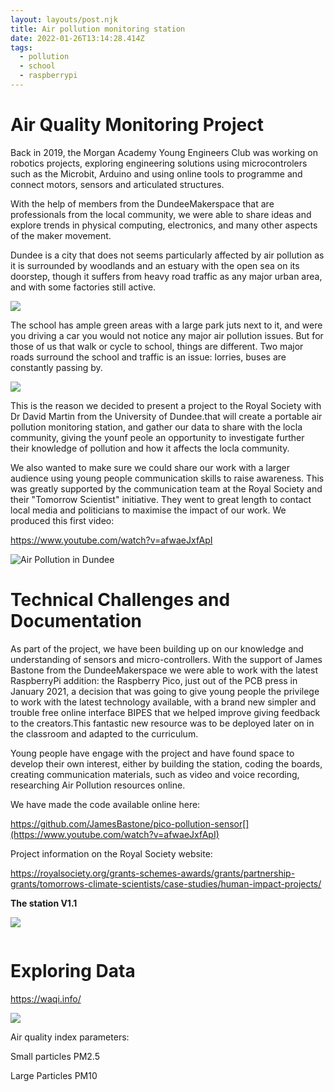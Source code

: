 ```yaml
---
layout: layouts/post.njk
title: Air pollution monitoring station
date: 2022-01-26T13:14:28.414Z
tags:
  - pollution
  - school
  - raspberrypi
---
```

# Air Quality Monitoring Project

Back in 2019, the Morgan Academy Young Engineers Club was working on robotics projects, exploring engineering solutions using microcontrolers such as the Microbit, Arduino and using online tools to programme and connect motors, sensors and articulated structures.

With the help of members from the DundeeMakerspace that are professionals from the local community, we were able to share ideas and explore trends in physical computing, electronics, and many other aspects of the maker movement.

Dundee is a city that does not seems particularly affected by air pollution as it is surrounded by woodlands and an estuary with the open sea on its doorstep, though it suffers from heavy road traffic as any major urban area, and with some factories still active.

![](https://upload.wikimedia.org/wikipedia/commons/thumb/5/53/Dundee_and_Firth_of_Tay_from_Dundee_Law.jpeg/825px-Dundee_and_Firth_of_Tay_from_Dundee_Law.jpeg)

The school has ample green areas with a large park juts next to it, and were you driving a car you would not notice any major air pollution issues. But for those of us that walk or cycle to school, things are different. Two major roads surround the school and traffic is an issue: lorries, buses are constantly passing by.

![](/images/screenshot-from-2022-02-12-12-18-43.png)

This is the reason we decided to present a project to the Royal Society with Dr David Martin from the University of Dundee.that will create a portable air pollution monitoring station, and gather our data to share with the locla community, giving the younf peole an opportunity to investigate further their knowledge of pollution and how it affects the locla community. 

We also wanted to make sure we could share our work with a larger audience using young people communication skills to raise awareness. This was greatly supported by the communication team at the Royal Society and their "Tomorrow Scientist" initiative. They went to great length to contact local media and politicians to maximise the impact of our work. We produced this first video:

<https://www.youtube.com/watch?v=afwaeJxfApI>

![](https://lh5.googleusercontent.com/K17tLCDsgLijTs6sGPE5aGzmT5fhUTalbABknwqhmvp3LUr0xU3eBmfuD45sh1vaoOr8qEJ6mGeBmsKLO29Un39YLbPiLQLSDZuui37JqcY6OmpiwIVGl5WZKCsYq8kKssnGJbGs "Air Pollution in Dundee")

# Technical Challenges and Documentation

As part of the project, we have been building up on our knowledge and understanding of sensors and micro-controllers. With the support of James Bastone from the DundeeMakerspace we were able to work with the latest RaspberryPi addition: the Raspberry Pico, just out of the PCB press in January 2021, a decision that was going to give young people the privilege to work with the latest technology available, with a brand new simpler and trouble free online interface BIPES that we helped improve giving feedback to the creators.This fantastic new resource was to be deployed later on in the classroom and adapted to the curriculum.

Young people have engage with the project and have found space to develop their own interest, either by building the station, coding the boards, creating communication materials, such as video and voice recording, researching Air Pollution resources online. 

We have made the code available online here:

https://github.com/JamesBastone/pico-pollution-sensor[](https://www.youtube.com/watch?v=afwaeJxfApI)

Project information on the Royal Society website: 

<https://royalsociety.org/grants-schemes-awards/grants/partnership-grants/tomorrows-climate-scientists/case-studies/human-impact-projects/>

**The station V1.1**

![](https://lh3.googleusercontent.com/ZXXOI0-75jEcSA0wf1O_VKUYzUSJZpWUnvPhG-vmmDCkJWkTWKNNjirFZR5nD-lzX-OlsjuYQnWa3qLihytcwbT3YkFVBXn0zm-oPHrLTKCdSB_5R_zQRXvybhpMe99IZ4751gNI)

![]()

# Exploring Data

<https://waqi.info/>

![](https://lh6.googleusercontent.com/_Dp7MawoBhQv-PI1YPgmpxlPgSBEW8Nfq6Pt0aSeoaSeaHDMGMr-jx2lSWmQa5qzqxPlEM-a7V10vKsOdLQVywTaxNeT3DX1i0IjKRbOQ0chNlFk1HtbMmDtT3nwjXrc65_6LW0V)

Air quality index parameters:

Small particles PM2.5

Large Particles PM10